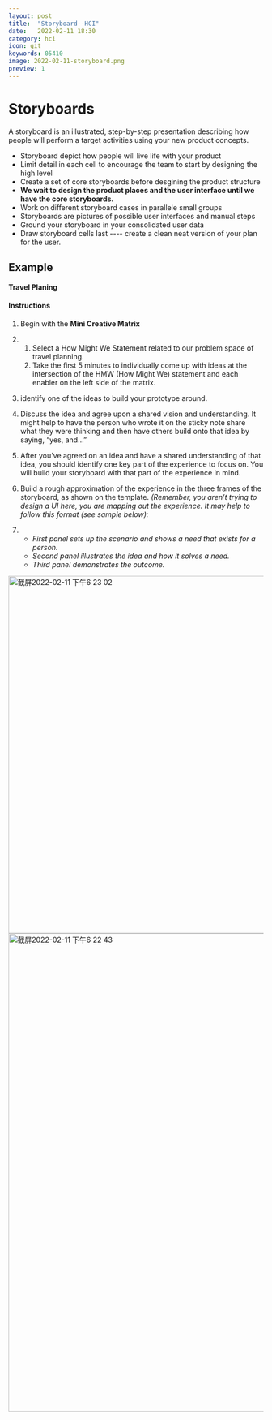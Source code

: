 ```yaml
---
layout: post
title:  "Storyboard--HCI"
date:   2022-02-11 18:30
category: hci
icon: git
keywords: 05410
image: 2022-02-11-storyboard.png
preview: 1
---
```


# Storyboards

A storyboard is an illustrated, step-by-step presentation describing how people will perform a target activities using your new product concepts.

- Storyboard depict how people will live life with your product
- Limit detail in each cell to encourage the team to start by designing the high level
- Create a set of core storyboards before desgining the product structure
- **We wait to design the product places and the user interface until we have the core storyboards.**
- Work on different storyboard cases in parallele small groups
- Storyboards are pictures of possible user interfaces and manual steps
- Ground your storyboard in your consolidated user data
- Draw storyboard cells last ---- create a clean neat version of your plan for the user.



## Example

**Travel Planing**

#### Instructions

1. Begin with the **Mini Creative Matrix**

2. 1. Select a How Might We Statement related to our problem space of travel planning.
   2. Take the first 5 minutes to individually come up with ideas at the intersection of the HMW (How Might We) statement and each enabler on the left side of the matrix.

3.  identify one of the ideas to build your prototype around.

4. Discuss the idea and agree upon a shared vision and understanding. It might help to have the person who wrote it on the sticky note share what they were thinking and then have others build onto that idea by saying, “yes, and...”

5. After you’ve agreed on an idea and have a shared understanding of that idea, you should identify one key part of the experience to focus on. You will build your storyboard with that part of the experience in mind.

6. Build a rough approximation of the experience in the three frames of the storyboard, as shown on the template. *(Remember, you aren’t trying to design a UI here, you are mapping out the experience. It may help to follow this format (see sample below):*

7. - *First panel sets up the scenario and shows a need that exists for a person.*
   - *Second panel illustrates the idea and how it solves a need.*
   - *Third panel demonstrates the outcome.*


<img width="705" alt="截屏2022-02-11 下午6 23 02" src="https://user-images.githubusercontent.com/77670073/153684399-2d04871a-e6f1-4568-9e52-5327277a06d4.png">
<img width="943" alt="截屏2022-02-11 下午6 22 43" src="https://user-images.githubusercontent.com/77670073/153684432-9b01e717-9815-4bfe-a738-c0b0fb1bde4c.png">



   
